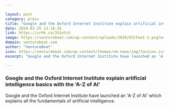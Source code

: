 ```yaml
---

layout: post
category: press
title: "Google and the Oxford Internet Institute explain artificial intelligence basics with the ‘A-Z of AI’"
date: 2020-03-25 13:16:35
link: https://vrhk.co/2UintzS
image: https://venturebeat.com/wp-content/uploads/2020/03/Feat-3.png?w=1200&strip=all
domain: venturebeat.com
author: "VentureBeat"
icon: https://venturebeat.com/wp-content/themes/vb-news/img/favicon.ico
excerpt: "Google and the Oxford Internet Institute have launched an 'A-Z of AI' which explains all the fundamentals of artificial intelligence."

---
```


### Google and the Oxford Internet Institute explain artificial intelligence basics with the ‘A-Z of AI’

Google and the Oxford Internet Institute have launched an 'A-Z of AI' which explains all the fundamentals of artificial intelligence.